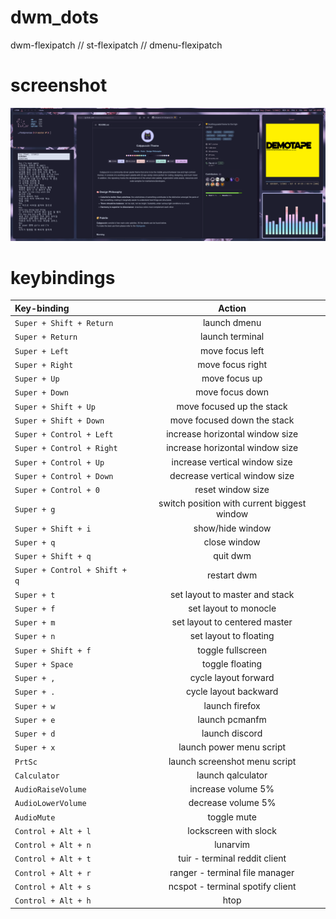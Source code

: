 # dwm_dots  
dwm-flexipatch // st-flexipatch // dmenu-flexipatch  
  
# screenshot  
![Screenshot](/Pictures/screenshots/desktop.png)  

# keybindings  
| Key-binding | Action  |
| :---  | :-----:  |
| `Super + Shift + Return`  | launch dmenu  |
| `Super + Return`  | launch terminal  |
| `Super + Left`  | move focus left   |
| `Super + Right` | move focus right |
| `Super + Up`    | move focus up  |
| `Super + Down`  | move focus down  |
| `Super + Shift + Up`  | move focused up the stack  |
| `Super + Shift + Down`  | move focused down the stack  |
| `Super + Control + Left`  | increase horizontal window size  |
| `Super + Control + Right` | increase horizontal window size  |
| `Super + Control + Up`  | increase vertical window size  |
| `Super + Control + Down` | decrease vertical window size  |
| `Super + Control + 0` | reset window size  |
| `Super + g` | switch position with current biggest window  |
| `Super + Shift + i` | show/hide window  |
| `Super + q` | close window  |
| `Super + Shift + q` | quit dwm  |
| `Super + Control + Shift + q` | restart dwm  |
| `Super + t` | set layout to master and stack  |
| `Super + f` | set layout to monocle  |
| `Super + m` | set layout to centered master  |
| `Super + n` | set layout to floating  |
| `Super + Shift + f` | toggle fullscreen  |
| `Super + Space` | toggle floating  |
| `Super + ,` | cycle layout forward  |
| `Super + .` | cycle layout backward  |
| `Super + w` | launch firefox  |
| `Super + e` | launch pcmanfm  |
| `Super + d` | launch discord  |
| `Super + x` | launch power menu script  |
| `PrtSc` | launch screenshot menu script  |
| `Calculator` | launch qalculator  |
| `AudioRaiseVolume` | increase volume 5%  |
| `AudioLowerVolume` | decrease volume 5%  |
| `AudioMute` | toggle mute  |
| `Control + Alt + l` | lockscreen with slock  |
| `Control + Alt + n` | lunarvim  |
| `Control + Alt + t` | tuir - terminal reddit client  |
| `Control + Alt + r` | ranger - terminal file manager |
| `Control + Alt + s` | ncspot - terminal spotify client |
| `Control + Alt + h` | htop |

